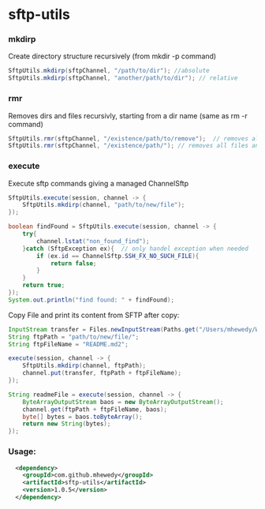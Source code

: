 # sftp-utils

 ### mkdirp  
Create directory structure recursively (from mkdir -p command)   

```java
SftpUtils.mkdirp(sftpChannel, "/path/to/dir"); //absolute
SftpUtils.mkdirp(sftpChannel, "another/path/to/dir"); // relative
```
### rmr    
Removes dirs and files recursivly, starting from a dir name (same as rm -r command)

```java
SftpUtils.rmr(sftpChannel, "/existence/path/to/remove");  // removes all files and dirs inside the "remove" directory
SftpUtils.rmr(sftpChannel, "/existence/path/"); // removes all files and dirs insdie the "path" directory
```

 ### execute   
 Execute sftp commands giving a managed ChannelSftp

```java
SftpUtils.execute(session, channel -> {
    SftpUtils.mkdirp(channel, "path/to/new/file");
});

boolean findFound = SftpUtils.execute(session, channel -> {
    try{
        channel.lstat("non_found_find");
    }catch (SftpException ex){  // only handel exception when needed
        if (ex.id == ChannelSftp.SSH_FX_NO_SUCH_FILE){
            return false;
        }
    }
    return true;
});
System.out.println("find found: " + findFound);
```

Copy File and print its content from SFTP after copy:

```java
InputStream transfer = Files.newInputStream(Paths.get("/Users/mhewedy/Work/Code/sftp-utils/README.md"));
String ftpPath = "path/to/new/file/";
String ftpFileName = "README.md2";

execute(session, channel -> {
    SftpUtils.mkdirp(channel, ftpPath);
    channel.put(transfer, ftpPath + ftpFileName);
});

String readmeFile = execute(session, channel -> {
    ByteArrayOutputStream baos = new ByteArrayOutputStream();
    channel.get(ftpPath + ftpFileName, baos);
    byte[] bytes = baos.toByteArray();
    return new String(bytes);
});
```

### Usage:
```xml
  <dependency>
    <groupId>com.github.mhewedy</groupId>
    <artifactId>sftp-utils</artifactId>
    <version>1.0.5</version>
  </dependency>
```
